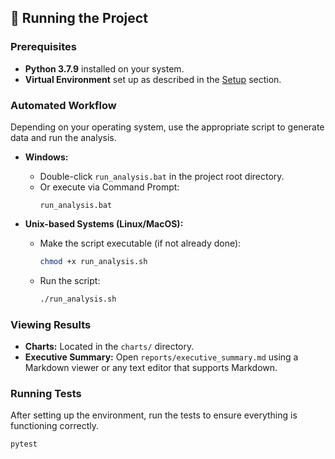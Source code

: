 ## 🚀 Running the Project

### Prerequisites

- **Python 3.7.9** installed on your system.
- **Virtual Environment** set up as described in the [Setup](#setup) section.

### Automated Workflow

Depending on your operating system, use the appropriate script to generate data and run the analysis.

- **Windows:**
  - Double-click `run_analysis.bat` in the project root directory.
  - Or execute via Command Prompt:
    ```batch
    run_analysis.bat
    ```

- **Unix-based Systems (Linux/MacOS):**
  - Make the script executable (if not already done):
    ```bash
    chmod +x run_analysis.sh
    ```
  - Run the script:
    ```bash
    ./run_analysis.sh
    ```

### Viewing Results

- **Charts:** Located in the `charts/` directory.
- **Executive Summary:** Open `reports/executive_summary.md` using a Markdown viewer or any text editor that supports Markdown.

### Running Tests

After setting up the environment, run the tests to ensure everything is functioning correctly.

```bash
pytest
